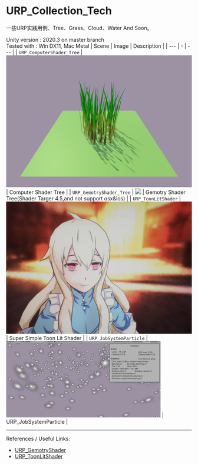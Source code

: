 # URP_Collection_Tech
 一些URP实践用例、Tree、Grass、Cloud、Water And Soon。

Unity version : 2020.3 on master branch \
Tested with : Win DX11, Mac Metal
| Scene | Image | Description |
| --- | - | --- |
| `URP_ComputerShader_Tree` | ![](READMEImages/URP_ComputerShader_Tree.png) | Computer Shader Tree |
| `URP_GemotryShader_Tree` | ![](READMEImages/URP_GemotryShader_Tree.png) | Gemotry Shader Tree(Shader Targer 4.5,and not support osx&ios) |
| `URP_ToonLitShader` | ![](READMEImages/URP_ToonLitShader.png) | Super Simple Toon Lit Shader |
| `URP_JobSystemParticle` | ![](https://github.com/zwluoqi/URP_Collection_Tech/blob/main/Assets/_3th/URP_104JoySystemParticleSystem/particle_job.gif) | URP_JobSystemParticle |



-------------
References / Useful Links:
- [URP_GemotryShader](https://github.com/Cyanilux/URP_GrassGeometryShader)
- [URP_ToonLitShader](https://github.com/ColinLeung-NiloCat/UnityURPToonLitShaderExample)
